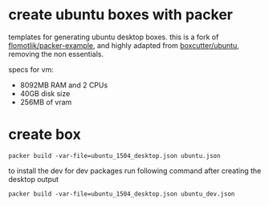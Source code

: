 # create ubuntu boxes with packer
templates for generating ubuntu desktop boxes. this is a fork of [flomotlik/packer-example][1], and highly adapted from [boxcutter/ubuntu][2], removing the non essentials.

specs for vm:

* 8092MB RAM and 2 CPUs
* 40GB disk size
* 256MB of vram

# create box
```
packer build -var-file=ubuntu_1504_desktop.json ubuntu.json
```
to install the dev for dev packages run following command after creating the desktop output
```
packer build -var-file=ubuntu_1504_desktop.json ubuntu_dev.json
```

[1]: https://github.com/flomotlik/packer-example
[2]: https://github.com/boxcutter/ubuntu
